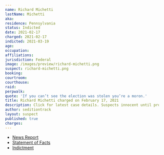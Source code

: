 ```yaml
---
name: Richard Michetti
lastName: Michetti
aka:
residence: Pennsylvania
status: Indicted
date: 2021-02-17
charged: 2021-02-17
indicted: 2021-03-19
age:
occupation:
affiliations:
jurisdiction: Federal
image: /images/preview/richard-michetti.png
suspect: richard-michetti.png
booking:
courtroom:
courthouse:
raid:
perpwalk:
quote: 'If you can’t see the election was stolen you’re a moron.'
title: Richard Michetti charged on February 17, 2021
description: Click for latest case details. Suspects innocent until proven guilty.
author: seditiontrack
layout: suspect
published: true
charges:
---
```


- [News Report](https://www.mcall.com/news/pennsylvania/mc-nws-pa-pennsylvania-man-charged-capitol-ex-girlfriend-fbi-20210224-ykcigqstwvdvnaric6chlxrqxy-story.html)
- [Statement of Facts](https://extremism.gwu.edu/sites/g/files/zaxdzs2191/f/Richard%20Michetti%20Statement%20of%20Facts.pdf)
- [Indictment](https://www.courtlistener.com/recap/gov.uscourts.dcd.229091/gov.uscourts.dcd.229091.7.0.pdf)
